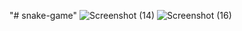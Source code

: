 "# snake-game" 
![Screenshot (14)](https://user-images.githubusercontent.com/103518761/178317912-e2f6c846-0c2c-44ce-9d03-671283a7e194.png)
![Screenshot (16)](https://user-images.githubusercontent.com/103518761/178317922-15e1f500-6a53-48d5-a2a4-18f8cf056679.png)
